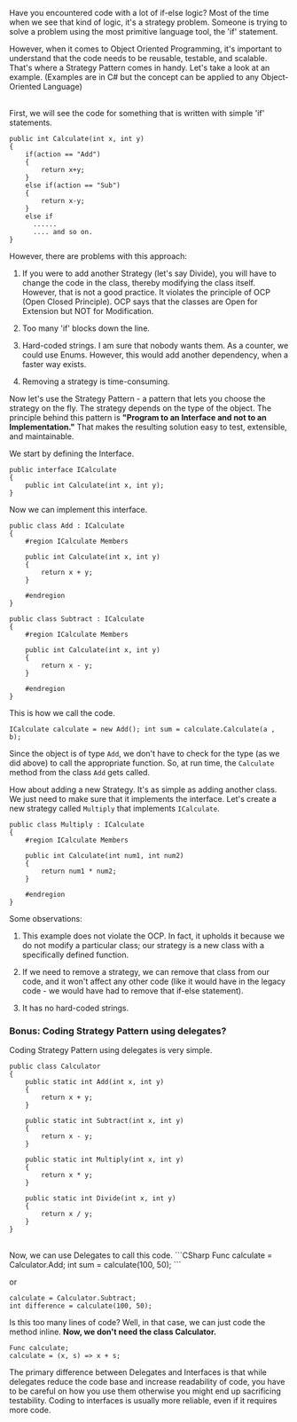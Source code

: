 Have you encountered code with a lot of if-else logic? Most of the time when we see that kind of logic, it's a strategy problem. Someone is trying to solve a problem using the most primitive language tool, the 'if' statement. 

However, when it comes to Object Oriented Programming, it's important to understand that the code needs to be reusable, testable, and scalable. That's where a Strategy Pattern comes in handy. Let's take a look at an example. (Examples are in C# but the concept can be applied to any Object-Oriented Language)

<br>
First, we will see the code for something that is written with simple 'if' statements.


```CSharp
public int Calculate(int x, int y)
{
	if(action == "Add")
    {
    	return x+y;
    }
    else if(action == "Sub")
    {
    	return x-y;
    }
    else if
      ......
      .... and so on.
}
```

However, there are problems with this approach:

1. If you were to add another Strategy (let's say Divide), you will have to change the code in the class, thereby modifying the class itself. However, that is not a good practice. It violates the principle of OCP (Open Closed Principle). OCP says that the classes are Open for Extension but NOT for Modification. 

2. Too many 'if' blocks down the line. 

3. Hard-coded strings. I am sure that nobody wants them. As a counter, we could use Enums. However, this would add another dependency, when a faster way exists.

4. Removing a strategy is time-consuming. 

Now let's use the Strategy Pattern - a pattern that lets you choose the strategy on the fly. The strategy depends on the type of the object. The principle behind this pattern is **"Program to an Interface and not to an Implementation."** That makes the resulting solution easy to test, extensible, and maintainable. 

We start by defining the Interface. 
```CSharp
public interface ICalculate
{
	public int Calculate(int x, int y);
}
  ```

Now we can implement this interface. 

```CSharp
public class Add : ICalculate
{
    #region ICalculate Members

    public int Calculate(int x, int y)
    {
        return x + y;
    }

    #endregion
}

public class Subtract : ICalculate
{
    #region ICalculate Members

    public int Calculate(int x, int y)
    {
        return x - y;
    }

    #endregion
}
```

This is how we call the code. 
```CSharp
ICalculate calculate = new Add(); int sum = calculate.Calculate(a , b);
```

Since the object is of type `Add`, we don't have to check for the type (as we did above) to call the appropriate function. So, at run time, the `Calculate` method from the class `Add` gets called. 

How about adding a new Strategy. It's as simple as adding another class. We just need to make sure that it implements the interface. Let's create a new strategy called `Multiply` that implements `ICalculate`. 

```CSharp
public class Multiply : ICalculate
{
    #region ICalculate Members

    public int Calculate(int num1, int num2)
    {
        return num1 * num2;
    }

    #endregion
}
```

Some observations:

1. This example does not violate the OCP. In fact, it upholds it because we do not modify a particular class; our strategy is a new class with a specifically defined function.

2. If we need to remove a strategy, we can remove that class from our code, and it won't affect any other code (like it would have in the legacy code - we would have had to remove that if-else statement). 

3. It has no hard-coded strings. 

### Bonus: Coding Strategy Pattern using delegates?

Coding Strategy Pattern using delegates is very simple.

```CSharp
public class Calculator
{
    public static int Add(int x, int y)
    {
        return x + y;
    }

    public static int Subtract(int x, int y)
    {
        return x - y;
    }

    public static int Multiply(int x, int y)
    {
        return x * y;
    }

    public static int Divide(int x, int y)
    {
        return x / y;
    }
}
 ```
 
<br>
Now, we can use Delegates to call this code. 
```CSharp
Func calculate = Calculator.Add;
int sum = calculate(100, 50);
```

or 
```CSharp
calculate = Calculator.Subtract;
int difference = calculate(100, 50);
 ```

Is this too many lines of code? Well, in that case, we can just code the method inline. **Now, we don't need the class Calculator.**
```CSharp
Func calculate;
calculate = (x, s) => x + s;
```

The primary difference between Delegates and Interfaces is that while delegates reduce the code base and increase readability of code, you have to be careful on how you use them otherwise you might end up sacrificing testability. Coding to interfaces is usually more reliable, even if it requires more code.
						